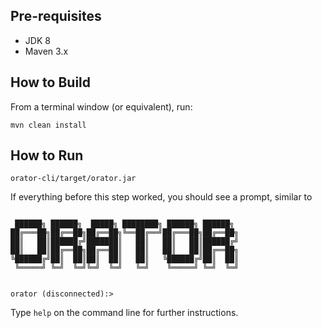 ## Pre-requisites

* JDK 8
* Maven 3.x

## How to Build

From a terminal window (or equivalent), run:

```mvn clean install```

## How to Run

```
orator-cli/target/orator.jar
```
If everything before this step worked, you should see a prompt, similar to
```

 ██████╗ ██████╗  █████╗ ████████╗ ██████╗ ██████╗
██╔═══██╗██╔══██╗██╔══██╗╚══██╔══╝██╔═══██╗██╔══██╗
██║   ██║██████╔╝███████║   ██║   ██║   ██║██████╔╝
██║   ██║██╔══██╗██╔══██║   ██║   ██║   ██║██╔══██╗
╚██████╔╝██║  ██║██║  ██║   ██║   ╚██████╔╝██║  ██║
 ╚═════╝ ╚═╝  ╚═╝╚═╝  ╚═╝   ╚═╝    ╚═════╝ ╚═╝  ╚═╝


orator (disconnected):>
```
Type `help` on the command line for further instructions.
